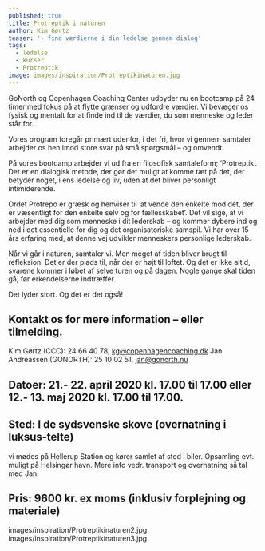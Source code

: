```yaml
---
published: true
title: Protreptik i naturen
author: Kim Gørtz
teaser: '- find værdierne i din ledelse gennem dialog'
tags:
  - ledelse
  - kurser
  - Protreptik
image: images/inspiration/Protreptikinaturen.jpg
---
```

GoNorth og Copenhagen Coaching Center udbyder nu en bootcamp på 24 timer med fokus på at flytte grænser og udfordre værdier. Vi bevæger os fysisk og mentalt for at finde ind til de værdier, du som menneske og leder står for.

Vores program foregår primært udenfor, i det fri, hvor vi gennem samtaler arbejder os hen imod store svar på små spørgsmål – og omvendt.

På vores bootcamp arbejder vi ud fra en filosofisk samtaleform; ’Protreptik’. Det er en dialogisk metode, der gør det muligt at komme tæt på det, der betyder noget, i ens ledelse og liv, uden at det bliver personligt intimiderende.

Ordet Protrepo er græsk og henviser til ’at vende den enkelte mod dét, der er væsentligt for den enkelte selv og for fællesskabet’. Det vil sige, at vi arbejder med dig som menneske i dit lederskab – og kommer dybere ind og ned i det essentielle for dig og det organisatoriske samspil. Vi har over 15 års erfaring med, at denne vej udvikler menneskers personlige lederskab.

Når vi går i naturen, samtaler vi. Men meget af tiden bliver brugt til refleksion. Det er der plads til, når der er højt til loftet. Og det er ikke altid, svarene kommer i løbet af selve turen og på dagen. Nogle gange skal tiden gå, før erkendelserne indtræffer.

Det lyder stort. Og det er det også! 

## Kontakt os for mere information – eller tilmelding.
Kim Gørtz (CCC): 24 66 40 78, kg@copenhagencoaching.dk
Jan Andreassen (GONORTH): 25 10 02 51, jan@gonorth.nu


## Datoer: 21.- 22. april 2020 kl. 17.00 til 17.00 eller 12.- 13. maj 2020 kl. 17.00 til 17.00.

## Sted: I de sydsvenske skove (overnatning i luksus-telte)
vi mødes på Hellerup Station og kører samlet af sted i biler. Opsamling evt. muligt på Helsingør havn. Mere info vedr. transport og overnatning så tal med Jan.


## Pris: 9600 kr. ex moms (inklusiv forplejning og materiale)
images/inspiration/Protreptikinaturen2.jpg
images/inspiration/Protreptikinaturen3.jpg